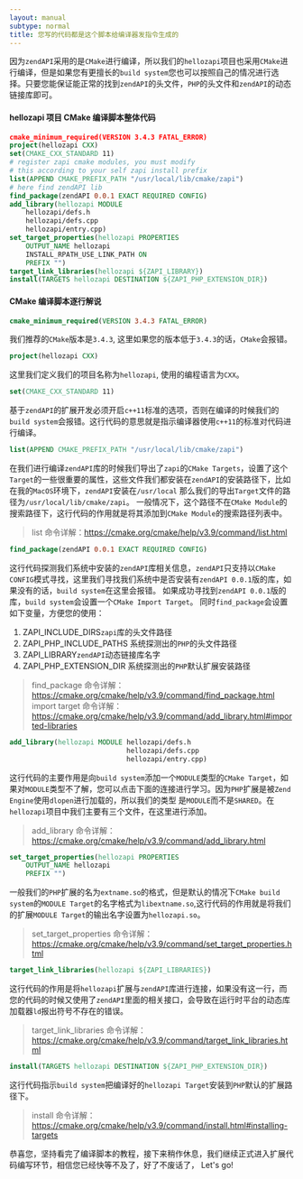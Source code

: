 ```yaml
---
layout: manual
subtype: normal
title: 您写的代码都是这个脚本给编译器发指令生成的
---
```

因为`zendAPI`采用的是`CMake`进行编译，所以我们的`hellozapi`项目也采用`CMake`进行编译，但是如果您有更擅长的`build system`您也可以按照自己的情况进行选择。只要您能保证能正常的找到`zendAPI`的头文件，`PHP`的头文件和`zendAPI`的动态链接库即可。

#### hellozapi 项目 CMake 编译脚本整体代码
```cmake
﻿cmake_minimum_required(VERSION 3.4.3 FATAL_ERROR)
project(hellozapi CXX)
set(CMAKE_CXX_STANDARD 11)
# register zapi cmake modules, you must modify 
# this according to your self zapi install prefix 
list(APPEND CMAKE_PREFIX_PATH "/usr/local/lib/cmake/zapi")
# here find zendAPI lib
find_package(zendAPI 0.0.1 EXACT REQUIRED CONFIG)
add_library(hellozapi MODULE 
    hellozapi/defs.h
    hellozapi/defs.cpp
    hellozapi/entry.cpp)
set_target_properties(hellozapi PROPERTIES 
    OUTPUT_NAME hellozapi
    ﻿INSTALL_RPATH_USE_LINK_PATH ON
    PREFIX "")
target_link_libraries(hellozapi ${ZAPI_LIBRARY})
install(TARGETS hellozapi DESTINATION ${ZAPI_PHP_EXTENSION_DIR})

```

#### CMake 编译脚本逐行解说

```cmake
cmake_minimum_required(VERSION 3.4.3 FATAL_ERROR)
```
我们推荐的`CMake`版本是`3.4.3`, 这里如果您的版本低于`3.4.3`的话，`CMake`会报错。

```cmake
project(hellozapi CXX)
```
这里我们定义我们的项目名称为`hellozapi`, 使用的编程语言为`CXX`。

```cmake
set(CMAKE_CXX_STANDARD 11)
```
基于`zendAPI`的扩展开发必须开启`c++11`标准的选项，否则在编译的时候我们的`build system`会报错。这行代码的意思就是指示编译器使用`c++11`的标准对代码进行编译。

```cmake
list(APPEND CMAKE_PREFIX_PATH "/usr/local/lib/cmake/zapi")
```
在我们进行编译`zendAPI`库的时候我们导出了`zapi`的`CMake Targets`，设置了这个`Target`的一些很重要的属性，这些文件我们都安装在`zendAPI`的安装路径下，比如在我的`MacOS`环境下，`zendAPI`安装在`/usr/local`
那么我们的导出`Target`文件的路径为`/usr/local/lib/cmake/zapi`。
一般情况下，这个路径不在`CMake Module`的搜索路径下，这行代码的作用就是将其添加到`CMake Module`的搜索路径列表中。
> list 命令详解：https://cmake.org/cmake/help/v3.9/command/list.html

```cmake
find_package(zendAPI 0.0.1 EXACT REQUIRED CONFIG)
```
这行代码探测我们系统中安装的`zendAPI`库相关信息，`zendAPI`只支持以`CMake CONFIG`模式寻找，这里我们寻找我们系统中是否安装有`zendAPI 0.0.1`版的库，如果没有的话，`build system`在这里会报错。
如果成功寻找到`zendAPI 0.0.1`版的库，`build system`会设置一个`CMake Import Target`。
同时`find_package`会设置如下变量，方便您的使用：
1. ZAPI_INCLUDE_DIRS`zapi`库的头文件路径
2. ZAPI_PHP_INCLUDE_PATHS 系统探测出的`PHP`的头文件路径
3. ZAPI_LIBRARY`zendAPI`动态链接库名字
4. ZAPI_PHP_EXTENSION_DIR 系统探测出的`PHP`默认扩展安装路径

> find_package 命令详解：https://cmake.org/cmake/help/v3.9/command/find_package.html
> import target 命令详解：https://cmake.org/cmake/help/v3.9/command/add_library.html#imported-libraries

```cmake
add_library(hellozapi MODULE hellozapi/defs.h
                             hellozapi/defs.cpp
                             hellozapi/entry.cpp)
```
这行代码的主要作用是向`build system`添加一个`MODULE`类型的`CMake Target`，如果对`MODULE`类型不了解，您可以点击下面的连接进行学习。因为`PHP`扩展是被`Zend Engine`使用`dlopen`进行加载的，所以我们的类型
是`MODULE`而不是`SHARED`。在`hellozapi`项目中我们主要有三个文件，在这里进行添加。
> add_library 命令详解：https://cmake.org/cmake/help/v3.9/command/add_library.html

```cmake
set_target_properties(hellozapi PROPERTIES 
    OUTPUT_NAME hellozapi
    PREFIX "")
```
一般我们的`PHP`扩展的名为`extname.so`的格式，但是默认的情况下`CMake build system`的`MODULE Target`的名字格式为`libextname.so`,这行代码的作用就是将我们的扩展`MODULE Target`的输出名字设置为`hellozapi.so`。
> set_target_properties 命令详解：https://cmake.org/cmake/help/v3.9/command/set_target_properties.html

```cmake
target_link_libraries(hellozapi ${ZAPI_LIBRARIES})
```
这行代码的作用是将`hellozapi`扩展与`zendAPI`库进行连接，如果没有这一行，而您的代码的时候又使用了`zendAPI`里面的相关接口，会导致在运行时平台的动态库加载器`ld`报出符号不存在的错误。
> target_link_libraries 命令详解：https://cmake.org/cmake/help/v3.9/command/target_link_libraries.html

```cmake
install(TARGETS hellozapi DESTINATION ${ZAPI_PHP_EXTENSION_DIR})
```
这行代码指示`build system`把编译好的`hellozapi Target`安装到`PHP`默认的扩展路径下。
> install 命令详解：https://cmake.org/cmake/help/v3.9/command/install.html#installing-targets

恭喜您，坚持看完了编译脚本的教程，接下来稍作休息，我们继续正式进入扩展代码编写环节，相信您已经快等不及了，好了不废话了， Let's go!